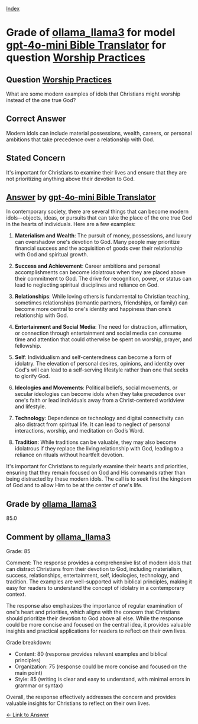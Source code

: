 
[Index](../../../../index.md)
# Grade of [ollama_llama3](../../../grading_models/ollama_llama3.md) for model [gpt-4o-mini Bible Translator](../../../answering_models/gpt-4o-mini_Bible_Translator.md) for question [Worship Practices](../../../questions/Worship_Practices.md)

## Question [Worship Practices](../../../questions/Worship_Practices.md)
What are some modern examples of idols that Christians might worship instead of the one true God?

## Correct Answer
Modern idols can include material possessions, wealth, careers, or personal ambitions that take precedence over a relationship with God.

## Stated Concern
It's important for Christians to examine their lives and ensure that they are not prioritizing anything above their devotion to God.

## [Answer](../Worship_Practices.md) by [gpt-4o-mini Bible Translator](../../../answering_models/gpt-4o-mini_Bible_Translator.md)
In contemporary society, there are several things that can become modern idols—objects, ideas, or pursuits that can take the place of the one true God in the hearts of individuals. Here are a few examples:

1. **Materialism and Wealth**: The pursuit of money, possessions, and luxury can overshadow one's devotion to God. Many people may prioritize financial success and the acquisition of goods over their relationship with God and spiritual growth.

2. **Success and Achievement**: Career ambitions and personal accomplishments can become idolatrous when they are placed above their commitment to God. The drive for recognition, power, or status can lead to neglecting spiritual disciplines and reliance on God.

3. **Relationships**: While loving others is fundamental to Christian teaching, sometimes relationships (romantic partners, friendships, or family) can become more central to one's identity and happiness than one’s relationship with God.

4. **Entertainment and Social Media**: The need for distraction, affirmation, or connection through entertainment and social media can consume time and attention that could otherwise be spent on worship, prayer, and fellowship.

5. **Self**: Individualism and self-centeredness can become a form of idolatry. The elevation of personal desires, opinions, and identity over God's will can lead to a self-serving lifestyle rather than one that seeks to glorify God.

6. **Ideologies and Movements**: Political beliefs, social movements, or secular ideologies can become idols when they take precedence over one's faith or lead individuals away from a Christ-centered worldview and lifestyle.

7. **Technology**: Dependence on technology and digital connectivity can also distract from spiritual life. It can lead to neglect of personal interactions, worship, and meditation on God’s Word.

8. **Tradition**: While traditions can be valuable, they may also become idolatrous if they replace the living relationship with God, leading to a reliance on rituals without heartfelt devotion.

It's important for Christians to regularly examine their hearts and priorities, ensuring that they remain focused on God and His commands rather than being distracted by these modern idols. The call is to seek first the kingdom of God and to allow Him to be at the center of one's life.

## Grade by [ollama_llama3](../../../grading_models/ollama_llama3.md)
85.0

## Comment by [ollama_llama3](../../../grading_models/ollama_llama3.md)
Grade: 85

Comment: The response provides a comprehensive list of modern idols that can distract Christians from their devotion to God, including materialism, success, relationships, entertainment, self, ideologies, technology, and tradition. The examples are well-supported with biblical principles, making it easy for readers to understand the concept of idolatry in a contemporary context.

The response also emphasizes the importance of regular examination of one's heart and priorities, which aligns with the concern that Christians should prioritize their devotion to God above all else. While the response could be more concise and focused on the central idea, it provides valuable insights and practical applications for readers to reflect on their own lives.

Grade breakdown:

* Content: 80 (response provides relevant examples and biblical principles)
* Organization: 75 (response could be more concise and focused on the main point)
* Style: 85 (writing is clear and easy to understand, with minimal errors in grammar or syntax)

Overall, the response effectively addresses the concern and provides valuable insights for Christians to reflect on their own lives.

[&lt;- Link to Answer](../Worship_Practices.md)

